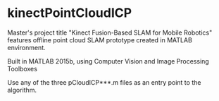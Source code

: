 # kinectPointCloudICP
Master's project title "Kinect Fusion-Based SLAM for Mobile Robotics" features offline point cloud SLAM prototype created in MATLAB environment. 

Built in MATLAB 2015b, using Computer Vision and Image Processing Toolboxes 

Use any of the three pCloudICP***.m files as an entry point to the algorithm.  


